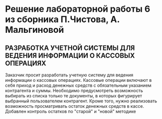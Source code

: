 # Решение лабораторной работы 6 из сборника П.Чистова, А. Мальгиновой
## РАЗРАБОТКА УЧЕТНОЙ СИСТЕМЫ ДЛЯ ВЕДЕНИЯ ИНФОРМАЦИИ О КАССОВЫХ ОПЕРАЦИЯХ

Заказчик просит разработать учетную систему для ведения информации о кассовых операциях.
Кассовые операции включают в себя приход и расход денежных средств с обязательным
указанием контрагента и суммы.
Необходимо предусмотреть возможность выбирать из списка только те документы, в которых
фигурирует выбранный пользователем контрагент.
Кроме того, нужно реализовать возможность просматривать остаток денежных средств в кассе.
Добавлен контроль остатков по "старой" и "новой" методике